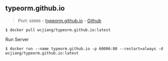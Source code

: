 typeorm.github.io
---

> Port: `60006` - [typeorm.github.io](https://typeorm.io/)  - [Github](https://github.com/typeorm/typeorm)

```shell
$ docker pull wcjiang/typeorm.github.io:latest
```

Run Server

```shell
$ docker run --name typeorm.github.io -p 60006:80 --restart=always -d wcjiang/typeorm.github.io:latest
```
